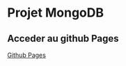 # Projet MongoDB

## Acceder au github Pages

[Github Pages](https://ladalarina.github.io/ProjetMongoDB/)

